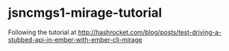 # jsncmgs1-mirage-tutorial
Following the tutorial at http://hashrocket.com/blog/posts/test-driving-a-stubbed-api-in-ember-with-ember-cli-mirage
